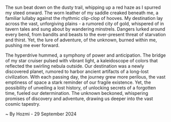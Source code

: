 
The sun beat down on the dusty trail, whipping up a red haze as I spurred my steed onward. The worn leather of my saddle creaked beneath me, a familiar lullaby against the rhythmic clip-clop of hooves. My destination lay across the vast, unforgiving plains - a rumored city of gold, whispered of in tavern tales and sung about by wandering minstrels. Dangers lurked around every bend, from bandits and beasts to the ever-present threat of starvation and thirst. Yet, the lure of adventure, of the unknown, burned within me, pushing me ever forward.

The hyperdrive hummed, a symphony of power and anticipation. The bridge of my star cruiser pulsed with vibrant light, a kaleidoscope of colors that reflected the swirling nebula outside. Our destination was a newly discovered planet, rumored to harbor ancient artifacts of a long-lost civilization. With each passing day, the journey grew more perilous, the vast emptiness of space a stark reminder of our fragile existence. Yet, the possibility of unveiling a lost history, of unlocking secrets of a forgotten time, fueled our determination. The unknown beckoned, whispering promises of discovery and adventure, drawing us deeper into the vast cosmic tapestry. 

~ By Hozmi - 29 September 2024
